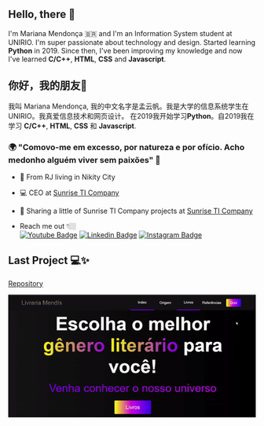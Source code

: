 ## Hello, there 👋

 I'm Mariana Mendonça 🇧🇷 and I'm an Information System student at UNIRIO. 
 I'm super passionate about technology and design. 
 Started learning **Python** in 2019. Since then, I've been improving my knowledge and now I've learned **C/C++**, **HTML**, **CSS** and **Javascript**.
 
## 你好，我的朋友👋
 我叫 Mariana Mendonça, 我的中文名字是孟云帆。我是大学的信息系统学生在UNIRIO。我真爱信息技术和网页设计。
 在2019我开始学习**Python**。自2019我在学习 **C/C++**, **HTML**, **CSS** 和 **Javascript**.
 

### 🌍  "Comovo-me em excesso, por natureza e por ofício. Acho medonho alguém viver sem paixões"  🧠

-   📍  From RJ living in Nikity City
-   💻  CEO at  [Sunrise TI Company](https://sunriseticompany.wordpress.com/)
-   🌈  Sharing a little of Sunrise TI Company projects at [Sunrise TI Company](https://www.youtube.com/channel/UCkcuKs-RNcZmZb0uncA5r3A)


- Reach me out 👇🏼<br>
[![Youtube Badge](https://camo.githubusercontent.com/667efda90e6b9bc59de36690359e4f5c38c4205e5abf299bfe3f627c61cfb0d2/68747470733a2f2f696d672e736869656c64732e696f2f62616467652f2d596f75747562652d4646303030303f7374796c653d666c61742d737175617265266c6162656c436f6c6f723d464630303030266c6f676f3d796f7574756265266c6f676f436f6c6f723d7768697465266c696e6b3d68747470733a2f2f7777772e796f75747562652e636f6d2f6368616e6e656c2f554352684b4b36567249536e4957504a6a597842504b6e412f766964656f73)](https://www.youtube.com/channel/UCkcuKs-RNcZmZb0uncA5r3A) [![Linkedin Badge](https://camo.githubusercontent.com/a9d413435371b306fac2ff4d1dcfa85877d9deb93bb90ce7d8444b260d7a9922/68747470733a2f2f696d672e736869656c64732e696f2f62616467652f2d4c696e6b6564496e2d626c75653f7374796c653d666c61742d737175617265266c6f676f3d4c696e6b6564696e266c6f676f436f6c6f723d7768697465266c696e6b3d68747470733a2f2f7777772e6c696e6b6564696e2e636f6d2f696e2f697361646f72612d726f647269677565732d7374616e6761726c696e2d3438343032623134312f)](https://www.linkedin.com/in/marianamtd/)  [![Instagram Badge](https://camo.githubusercontent.com/995893e1a358c25b4713c038a26b475b1c2c29b3f1a154e8967ae1b790db5f61/68747470733a2f2f696d672e736869656c64732e696f2f62616467652f2d496e7374616772616d2d76696f6c65743f7374796c653d666c61742d737175617265266c6f676f3d496e7374616772616d266c6f676f436f6c6f723d7768697465266c696e6b3d68747470733a2f2f7777772e696e7374616772616d2e636f6d2f7061706f64656465762f)](https://www.instagram.com/sunriseticompany/) 

## Last Project 💻✨
[Repository](https://github.com/marianamtd/DPW-trabalho2)
<p align="center">
  <img src="ezgif.com-gif-maker.gif">
</p>
